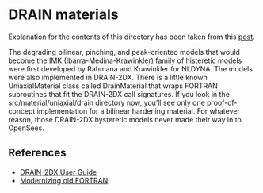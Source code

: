 # DRAIN materials
Explanation for the contents of this directory has been taken from
this [post](https://portwooddigital.com/2019/12/08/an-update-of-the-imk-models/).

The degrading bilinear, pinching, and peak-oriented models that would become the IMK (Ibarra-Medina-Krawinkler) family of histeretic models were first developed by Rahmana and Krawinkler for NLDYNA. The models were also implemented in DRAIN-2DX. There is a little known UniaxialMaterial class called DrainMaterial that wraps FORTRAN subroutines that fit the DRAIN-2DX call signatures. If you look in the src/material/uniaxial/drain directory now, you’ll see only one proof-of-concept implementation for a bilinear hardening material. For whatever reason, those DRAIN-2DX hysteretic models never made their way in to OpenSees.

## References

- [DRAIN-2DX User Guide](https://ntrl.ntis.gov/NTRL/dashboard/searchResults/titleDetail/PB91212530.xhtml)
- [Modernizing old FORTRAN](https://fortranwiki.org/fortran/show/Modernizing+Old+Fortran)
